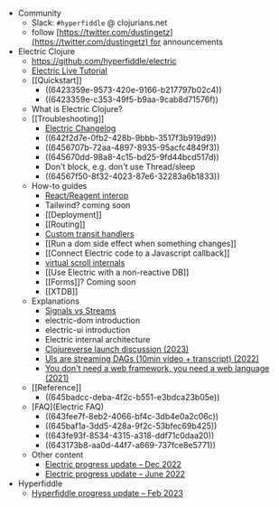 - Community
	- Slack: `#hyperfiddle` @ clojurians.net
	- follow [https://twitter.com/dustingetz](https://twitter.com/dustingetz) for announcements
- Electric Clojure
	- https://github.com/hyperfiddle/electric
	- [Electric Live Tutorial](https://tutorial.hyperfiddle.net/)
	- [[Quickstart]]
		- ((6423359e-9573-420e-9166-b217797b02c4))
		- ((6423359e-c353-49f5-b9aa-9cab8d71576f))
	- What is Electric Clojure?
	- [[Troubleshooting]]
		- [Electric Changelog](https://github.com/hyperfiddle/electric/blob/master/docs/CHANGELOG.md)
		- ((642f2d7e-0fb2-428b-9bbb-3517f3b919d9))
		- ((6456707b-72aa-4897-8935-95acfc4849f3))
		- ((645670dd-98a8-4c15-bd25-9fd44bcd517d))
		- Don't block, e.g. don't use Thread/sleep
		- ((64567f50-8f32-4023-87e6-32283a6b1833))
	- How-to guides
		- [React/Reagent interop](https://electric-examples-app.fly.dev/user.demo-reagent-interop!ReagentInterop)
		- Tailwind? coming soon
		- [[Deployment]]
		- [[Routing]]
		- [Custom transit handlers](https://github.com/hyperfiddle/electric/blob/master/src-docs/wip/demo_custom_types.cljc)
		- [[Run a dom side effect when something changes]]
		- [[Connect Electric code to a Javascript callback]]
		- [virtual scroll internals](https://github.com/hyperfiddle/electric/blob/master/src-docs/user/demo_virtual_scroll.cljc)
		- [[Use Electric with a non-reactive DB]]
		- [[Forms]]? Coming soon
		- [[XTDB]]
	- Explanations
		- [Signals vs Streams](https://www.dustingetz.com/#/page/signals%20vs%20streams%2C%20in%20terms%20of%20backpressure%20(2023))
		- electric-dom introduction
		- electric-ui introduction
		- Electric internal architecture
		- [Clojureverse launch discussion (2023)](https://clojureverse.org/t/electric-clojure-a-signals-dsl-for-fullstack-web-ui/9788/29)
		- [UIs are streaming DAGs (10min video + transcript) (2022)](https://hyperfiddle.notion.site/UIs-are-streaming-DAGs-e181461681a8452bb9c7a9f10f507991)
		- [You don't need a web framework, you need a web language (2021)](https://hyperfiddle.notion.site/Reactive-Clojure-You-don-t-need-a-web-framework-you-need-a-web-language-44b5bfa526be4af282863f34fa1cfffc)
	- [[Reference]]
		- ((645badcc-deba-4f2c-b551-e3bdca23b05e))
	- [FAQ](Electric FAQ)
		- ((643fee7f-8eb2-4066-bf4c-3db4e0a2c06c))
		- ((645baf1a-3dd5-428a-9f2c-53bfec69b425))
		- ((643fe93f-8534-4315-a318-ddf71c0daa20))
		- ((643173b8-aa0d-44f7-a669-737fce8e5771))
	- Other content
		- [Electric progress update – Dec 2022](https://hyperfiddle.notion.site/Electric-progress-update-Dec-2022-5416dda526e24e5ab7ccb7eb48c797ed)
		- [Electric progress update – June 2022](https://hyperfiddle.notion.site/Photon-progress-June-2022-57aee367c20e45b3b80366d1abe4fbc3)
- Hyperfiddle
	- [Hyperfiddle progress update – Feb 2023](https://hyperfiddle.notion.site/Hyperfiddle-progress-update-Feb-2023-8cc45f9da47c4719bb16851d129e3a3d)